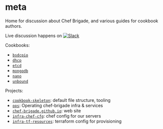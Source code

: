 # meta

Home for discussion about Chef Brigade, and various guides for cookbook authors.

Live discussion happens on [![Slack](http://brigade-slackin.herokuapp.com/badge.svg)](https://brigade-slackin.herokuapp.com/)

Cookbooks:
- [`bsdcpio`](https://github.com/chef-brigade/bsdcpio_cookbook)
- [`dhcp`](https://github.com/chef-brigade/dhcp-cook)
- [`etcd`](https://github.com/chef-brigade/etcd-cookbook)
- [`mongodb`](https://github.com/chef-brigade/mongodb-cookbook)
- [`nano`](https://github.com/chef-brigade/nano-cookbook)
- [`unbound`](https://github.com/chef-brigade/unbound-cookbook)


Projects: 

- [`cookbook-skeleton`](https://github.com/chef-brigade/cookbook-skeleton): default file structure, tooling
- [`ops`](https://github.com/chef-brigade/ops): Operating chef-brigade infra & services
- [`chef-brigade.github.io`](https://github.com/chef-brigade/chef-brigade.github.io): web site
- [`infra-chef-cfg`](https://github.com/chef-brigade/infra-chef-cfg): chef config for our servers
- [`infra-tf-resources`](https://github.com/chef-brigade/infra-tf-resources): terraform config for provisioning
